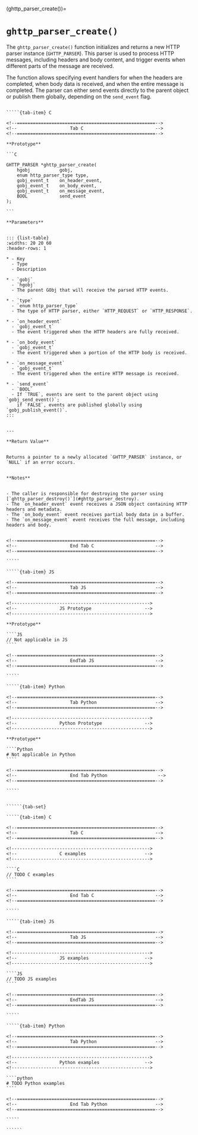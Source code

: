 <!-- ============================================================== -->
(ghttp_parser_create())=
# `ghttp_parser_create()`
<!-- ============================================================== -->


The `ghttp_parser_create()` function initializes and returns a new HTTP parser instance (`GHTTP_PARSER`).
This parser is used to process HTTP messages, including headers and body content, and trigger events
when different parts of the message are received.

The function allows specifying event handlers for when the headers are completed, when body data is received,
and when the entire message is completed. The parser can either send events directly to the parent object
or publish them globally, depending on the `send_event` flag.


<!------------------------------------------------------------>
<!--                    Prototypes                          -->
<!------------------------------------------------------------>

``````{tab-set}

`````{tab-item} C

<!--====================================================-->
<!--                    Tab C                           -->
<!--====================================================-->

**Prototype**

```C

GHTTP_PARSER *ghttp_parser_create(
    hgobj           gobj,
    enum http_parser_type type,
    gobj_event_t    on_header_event,
    gobj_event_t    on_body_event,
    gobj_event_t    on_message_event,
    BOOL            send_event
);

```

**Parameters**


::: {list-table}
:widths: 20 20 60
:header-rows: 1

* - Key
  - Type
  - Description

* - `gobj`
  - `hgobj`
  - The parent GObj that will receive the parsed HTTP events.

* - `type`
  - `enum http_parser_type`
  - The type of HTTP parser, either `HTTP_REQUEST` or `HTTP_RESPONSE`.

* - `on_header_event`
  - `gobj_event_t`
  - The event triggered when the HTTP headers are fully received.

* - `on_body_event`
  - `gobj_event_t`
  - The event triggered when a portion of the HTTP body is received.

* - `on_message_event`
  - `gobj_event_t`
  - The event triggered when the entire HTTP message is received.

* - `send_event`
  - `BOOL`
  - If `TRUE`, events are sent to the parent object using `gobj_send_event()`;
    if `FALSE`, events are published globally using `gobj_publish_event()`.
:::


---

**Return Value**


Returns a pointer to a newly allocated `GHTTP_PARSER` instance, or `NULL` if an error occurs.


**Notes**


- The caller is responsible for destroying the parser using [`ghttp_parser_destroy()`](#ghttp_parser_destroy).
- The `on_header_event` event receives a JSON object containing HTTP headers and metadata.
- The `on_body_event` event receives partial body data in a buffer.
- The `on_message_event` event receives the full message, including headers and body.


<!--====================================================-->
<!--                    End Tab C                       -->
<!--====================================================-->

`````

`````{tab-item} JS

<!--====================================================-->
<!--                    Tab JS                          -->
<!--====================================================-->

<!---------------------------------------------------->
<!--                JS Prototype                    -->
<!---------------------------------------------------->

**Prototype**

````JS
// Not applicable in JS
````

<!--====================================================-->
<!--                    EndTab JS                       -->
<!--====================================================-->

`````

`````{tab-item} Python

<!--====================================================-->
<!--                    Tab Python                      -->
<!--====================================================-->

<!---------------------------------------------------->
<!--                Python Prototype                -->
<!---------------------------------------------------->

**Prototype**

````Python
# Not applicable in Python
````

<!--====================================================-->
<!--                    End Tab Python                   -->
<!--====================================================-->

`````

``````

<!------------------------------------------------------------>
<!--                    Examples                            -->
<!------------------------------------------------------------>

```````{dropdown} Examples

``````{tab-set}

`````{tab-item} C

<!--====================================================-->
<!--                    Tab C                           -->
<!--====================================================-->

<!---------------------------------------------------->
<!--                C examples                      -->
<!---------------------------------------------------->

````C
// TODO C examples
````

<!--====================================================-->
<!--                    End Tab C                       -->
<!--====================================================-->

`````

`````{tab-item} JS

<!--====================================================-->
<!--                    Tab JS                          -->
<!--====================================================-->

<!---------------------------------------------------->
<!--                JS examples                     -->
<!---------------------------------------------------->

````JS
// TODO JS examples
````

<!--====================================================-->
<!--                    EndTab JS                       -->
<!--====================================================-->

`````

`````{tab-item} Python

<!--====================================================-->
<!--                    Tab Python                      -->
<!--====================================================-->

<!---------------------------------------------------->
<!--                Python examples                 -->
<!---------------------------------------------------->

````python
# TODO Python examples
````

<!--====================================================-->
<!--                    End Tab Python                  -->
<!--====================================================-->

`````

``````

```````

